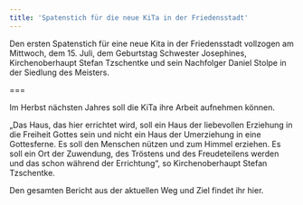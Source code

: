 ```yaml
---
title: 'Spatenstich für die neue KiTa in der Friedensstadt'
---
```


Den ersten Spatenstich für eine neue Kita in der Friedensstadt vollzogen am Mittwoch, dem 15. Juli, dem Geburtstag Schwester Josephines, Kirchenoberhaupt Stefan Tzschentke und sein Nachfolger Daniel Stolpe in der Siedlung des Meisters.

===

Im Herbst nächsten Jahres soll die KiTa ihre Arbeit aufnehmen können. 

„Das Haus, das hier errichtet wird, soll ein Haus der liebevollen Erziehung in die Freiheit Gottes sein und nicht ein Haus der Umerziehung in eine Gottesferne. Es soll den Menschen nützen und zum Himmel erziehen. Es soll ein Ort der Zuwendung, des Tröstens und des Freudeteilens werden und das schon während der Errichtung“, so Kirchenoberhaupt Stefan Tzschentke.

Den gesamten Bericht aus der aktuellen Weg und Ziel findet ihr hier.

